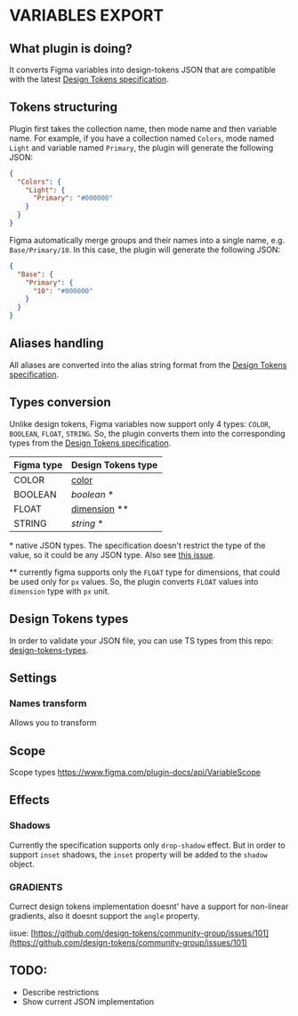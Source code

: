 # VARIABLES EXPORT

## What plugin is doing?

It converts Figma variables into design-tokens JSON that are compatible with the latest [Design Tokens specification](https://design-tokens.github.io/community-group/format/).

## Tokens structuring

Plugin first takes the collection name, then mode name and then variable name. For example, if you have a collection named `Colors`, mode named `Light` and variable named `Primary`, the plugin will generate the following JSON:

```json
{
  "Colors": {
    "Light": {
      "Primary": "#000000"
    }
  }
}
```

Figma automatically merge groups and their names into a single name, e.g. `Base/Primary/10`. In this case, the plugin will generate the following JSON:

```json
{
  "Base": {
    "Primary": {
      "10": "#000000"
    }
  }
}
```

## Aliases handling

All aliases are converted into the alias string format from the [Design Tokens specification](https://design-tokens.github.io/community-group/format/#aliases-references).

## Types conversion

Unlike design tokens, Figma variables now support only 4 types: `COLOR`, `BOOLEAN`, `FLOAT`, `STRING`. So, the plugin converts them into the corresponding types from the [Design Tokens specification](https://design-tokens.github.io/community-group/format/#types).

| Figma type | Design Tokens type                                                                  |
| ---------- | ----------------------------------------------------------------------------------- |
| COLOR      | [color](https://design-tokens.github.io/community-group/format/#color)              |
| BOOLEAN    | _boolean_ \*                                                                        |
| FLOAT      | [dimension](https://design-tokens.github.io/community-group/format/#dimension) \*\* |
| STRING     | _string_ \*                                                                         |

\* native JSON types. The specification doesn't restrict the type of the value, so it could be any JSON type. Also see [this issue](https://github.com/design-tokens/community-group/issues/120#issuecomment-1279527414).

\*\* currently figma supports only the `FLOAT` type for dimensions, that could be used only for `px` values. So, the plugin converts `FLOAT` values into `dimension` type with `px` unit.

## Design Tokens types

In order to validate your JSON file, you can use TS types from this repo: [design-tokens-types](https://github.com/PavelLaptev/design-tokens-types).

## Settings

### Names transform

Allows you to transform

## Scope

Scope types https://www.figma.com/plugin-docs/api/VariableScope

## Effects

### Shadows

Currently the specification supports only `drop-shadow` effect. But in order to support `inset` shadows, the `inset` property will be added to the `shadow` object.

### GRADIENTS

Currect design tokens implementation doesnt' have a support for non-linear gradients, also it doesnt support the `angle` property.

iisue: [https://github.com/design-tokens/community-group/issues/101](https://github.com/design-tokens/community-group/issues/101)

## TODO:

- Describe restrictions
- Show current JSON implementation

